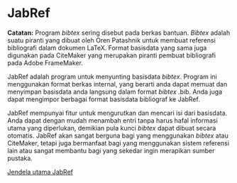 # JabRef

**Catatan:** Program *bibtex* sering disebut pada berkas bantuan. *Bibtex* adalah suatu piranti yang dibuat oleh Oren Patashnik untuk membuat referensi bibliografi dalam dokumen LaTeX. Format basisdata yang sama juga digunakan pada CiteMaker yang merupakan piranti pembuat bibliografi pada Adobe FrameMaker.

JabRef adalah program untuk menyunting basisdata *bibtex*. Program ini menggunakan format berkas internal, yang berarti anda dapat memuat dan menyimpan basisdata anda langsung dalam format *bibtex* .bib. Anda juga dapat mengimpor berbagai format basisdata bibliograf ke JabRef.

JabRef mempunyai fitur untuk mengurutkan dan mencari isi dari basisdata. Anda dapat dengan mudah menambah entri tanpa harus hafal informasi utama yang diperlukan, demikian pula kunci *bibtex* dapat dibuat secara otomatis. JabRef akan sangat berguna bagi yang menggunakan *bibtex* atau CiteMaker, tetapi juga bermanfaat bagi yang menggunakan sistem referensi lain atau sangat membantu bagi yang sekedar ingin merapikan sumber pustaka.

[Jendela utama JabRef](BaseFrameHelp.html)
